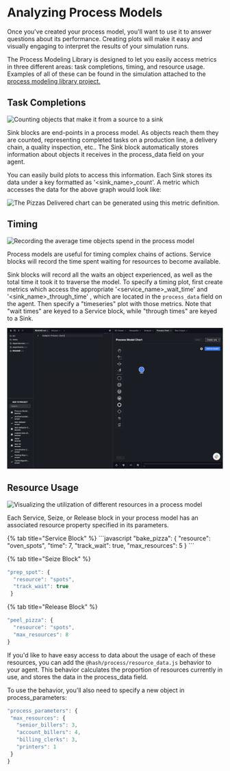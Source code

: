 # Analyzing Process Models

Once you've created your process model, you'll want to use it to answer questions about its performance. Creating plots will make it easy and visually engaging to interpret the results of your simulation runs.

‌The Process Modeling Library is designed to let you easily access metrics in three different areas: task completions, timing, and resource usage. Examples of all of these can be found in the simulation attached to the [process modeling library project.](https://core.hash.ai/@hash/process/stable)

## Task Completions

![Counting objects that make it from a source to a sink](https://lh6.googleusercontent.com/FpkhPVYVzOMsDXWZ5GU1pMJ1NLUEI0ddJ4pIFFN1BNcdJjnQRByxupbwkzVPgNpyVqJL1eVOq3A0HJdNlWnQJ7oXQAURcIoBHqh4y9-SgEpiXDlX2VyKLL74XOV4NB0hn_SRHsK9)

Sink blocks are end-points in a process model. As objects reach them they are counted, representing completed tasks on a production line, a delivery chain, a quality inspection, etc.. The Sink block automatically stores information about objects it receives in the process\_data field on your agent.

You can easily build plots to access this information. Each Sink stores its data under a key formatted as '&lt;sink\_name&gt;\_count'. A metric which accesses the data for the above graph would look like:

![The Pizzas Delivered chart can be generated using this metric definition.](https://lh3.googleusercontent.com/c_DmTlg1_LZtwGVB5Nx8VSDsXmiOtYmgYpBkPci3eJwzm250_Z45MTRtBjE8YP3lmMRTp99Z7G2xYRR5B1URmNOxJz2CUs0bSLM9EI2nw1txwu85iElGZdWJofiq5iUUysiSt-xY)

## Timing

![Recording the average time objects spend in the process model](https://lh5.googleusercontent.com/vWCTGpdXJcm8TnBCjvXwJo5PnIM6zdX5jvnv26x4FOpd68NI9w6XGYa2Mv8smTUedHJCc3gnHRcf30O1CMnTxZQS9qkViqioaZs8BgPIUoARfymyZeEuKC5UPmzKJ80Ddm4DeY0Q)

Process models are useful for timing complex chains of actions. Service blocks will record the time spent waiting for resources to become available.

Sink blocks will record all the waits an object experienced, as well as the total time it took it to traverse the model. To specify a timing plot, first create metrics which access the appropriate '&lt;service\_name&gt;\_wait\_time' and '&lt;sink\_name&gt;\_through\_time' , which are located in the `process_data` field on the agent. Then specify a "timeseries" plot with those metrics. Note that "wait times" are keyed to a Service block, while "through times" are keyed to a Sink.

![](../../.gitbook/assets/image%20%2852%29.png)

## Resource Usage

![Visualizing the utilization of different resources in a process model](https://lh5.googleusercontent.com/2uML2JYITbiTbPOJb6ajbO_bQcScgO_7UwA_7umszwbeC5zlxcH6bpQ_0kojqRoXVaABEJnS8ZHkddVMwf4qZMW2hMv_tzFr0idCyNvKBRfq-DSxeO6RPX3hb2IiNGD27Ds_QT6y)

Each Service, Seize, or Release block in your process model has an associated resource property specified in its parameters. 

<Tabs>
{% tab title="Service Block" %}
```javascript
"bake_pizza": {
  "resource": "oven_spots",
  "time": 7,
  "track_wait": true,
  "max_resources": 5
}
```
</Tab>

{% tab title="Seize Block" %}
```javascript
"prep_spot": {
  "resource": "spots",
  "track_wait": true
 }
```
</Tab>

{% tab title="Release Block" %}
```javascript
"peel_pizza": {
  "resource": "spots",
  "max_resources": 8
}
```
</Tab>
</Tabs>

If you'd like to have easy access to data about the usage of each of these resources, you can add the `@hash/process/resource_data.js` behavior to your agent. This behavior calculates the proportion of resources currently in use, and stores the data in the process\_data field.

To use the behavior, you'll also need to specify a new object in process\_parameters:

```javascript
"process_parameters": {
 "max_resources": {
   "senior_billers": 3,
   "account_billers": 4,
   "billing_clerks": 3,
   "printers": 1
 }
}
```





